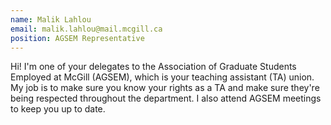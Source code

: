 ```yaml
---
name: Malik Lahlou
email: malik.lahlou@mail.mcgill.ca
position: AGSEM Representative
---
```


Hi! I'm one of your delegates to the Association of Graduate Students Employed at McGill (AGSEM), which is your teaching assistant (TA) union. My job is to make sure you know your rights as a TA and make sure they're being respected throughout the department. I also attend AGSEM meetings to keep you up to date.

